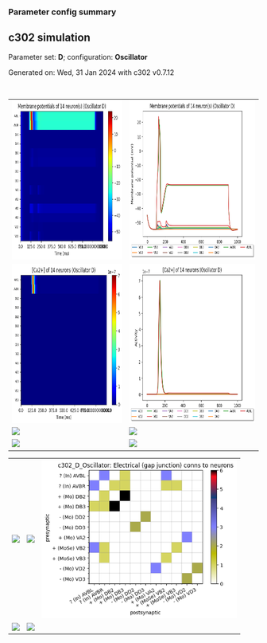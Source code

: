 ### Parameter config summary 
<h2>c302 simulation</h2>
<p>Parameter set: <b>D</b>; configuration: <b>Oscillator</b></p>
<p>Generated on: Wed, 31 Jan 2024 with c302 v0.7.12</p><br/>
<table>

<tr>
  <td><a href="images/neurons_D_Oscillator.png"><img alt=" " src="images/neurons_D_Oscillator.png" height="320"/></a></td>
  <td><a href="images/traces_neuron_Oscillator_D.png"><img alt=" " src="images/traces_neuron_Oscillator_D.png" height="320"/></a></td>
</tr>

<tr>
  <td><a href="images/neuron_activity_D_Oscillator.png"><img alt=" " src="images/neuron_activity_D_Oscillator.png" height="320"/></a></td>
  <td><a href="images/traces_neuron_activity_Oscillator_D.png"><img alt=" " src="images/traces_neuron_activity_Oscillator_D.png" height="320"/></a></td>
</tr>

<tr>
  <td><a href="images/muscles_D_Oscillator.png"><img alt=" " src="images/muscles_D_Oscillator.png" height="320"/></a></td>
  <td><a href="images/traces_muscles_Oscillator_D.png"><img alt=" " src="images/traces_muscles_Oscillator_D.png" height="320"/></a></td>
</tr>

<tr>
  <td><a href="images/muscle_activity_D_Oscillator.png"><img alt=" " src="images/muscle_activity_D_Oscillator.png" height="320"/></a></td>
  <td><a href="images/traces_muscles_activity_Oscillator_D.png"><img alt=" " src="images/traces_muscles_activity_Oscillator_D.png" height="320"/></a></td>
</tr>
</table>
<table>

<tr><td><a href="images/c302_D_Oscillator_exc_to_neurons.png"><img alt=" " src="images/c302_D_Oscillator_exc_to_neurons.png" height="320"/></a></td>

  <td><a href="images/c302_D_Oscillator_inh_to_neurons.png"><img alt=" " src="images/c302_D_Oscillator_inh_to_neurons.png" height="320"/></a></td>

  <td><a href="images/c302_D_Oscillator_elec_neurons_neurons.png"><img alt=" " src="images/c302_D_Oscillator_elec_neurons_neurons.png" height="320"/></a></td></tr>

<tr><td><a href="images/c302_D_Oscillator_exc_to_muscles.png"><img alt=" " src="images/c302_D_Oscillator_exc_to_muscles.png" height="320"/></a></td>

  <td><a href="images/c302_D_Oscillator_inh_to_muscles.png"><img alt=" " src="images/c302_D_Oscillator_inh_to_muscles.png" height="320"/></a></td></tr>
</table>
